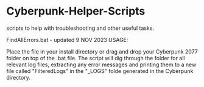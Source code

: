 # Cyberpunk-Helper-Scripts
scripts to help with troubleshooting and other useful tasks. 

FindAllErrors.bat - updated 9 NOV 2023 
USAGE:

Place the file in your install directory or drag and drop your Cyberpunk 2077 folder on top of the .bat file.
The script will dig through the folder for all relevant log files, extracting any error messages and printing them to a new file called "FilteredLogs" in the "_LOGS" folde generated in the Cyberpunk directory.
